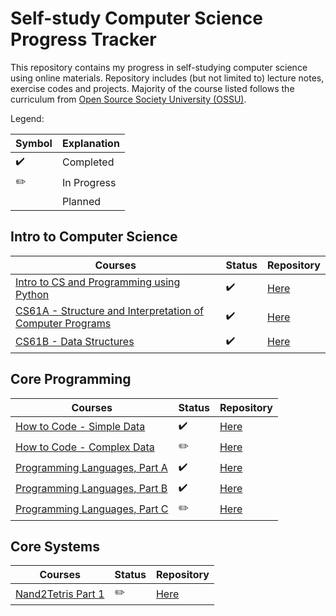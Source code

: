# Self-study Computer Science Progress Tracker

This repository contains my progress in self-studying computer science using online materials. Repository includes (but not limited to) lecture notes, exercise codes and projects. Majority of the course listed follows the curriculum from [Open Source Society University (OSSU)](https://github.com/ossu/computer-science).

Legend:

 | Symbol             | Explanation                |
 | ------------------ | -------------------------- |
 | :heavy_check_mark: | Completed                  |
 | :pencil2:          | In Progress      |
 | | Planned | 


 ## Intro to Computer Science  

 | Courses      | Status  | Repository |
 | ------------------ | -------------------------- | ---|
 |[Intro to CS and Programming using Python](https://www.edx.org/course/introduction-computer-science-mitx-6-00-1x-10)  |:heavy_check_mark:| [Here](https://github.com/ronaldyonggi/self-study/tree/master/edx/MIT/6.00.1x)
 |[CS61A - Structure and Interpretation of Computer Programs](https://cs61a.org/) | :heavy_check_mark:| [Here](https://github.com/ronaldyonggi/cs61a)
 |[CS61B - Data Structures](https://sp18.datastructur.es/)|:heavy_check_mark: | [Here](https://github.com/ronaldyonggi/cs61b)

## Core Programming
  
 | Courses      | Status | Repository |
 | ------------------ | -------------------------- | ---- |
 |[How to Code - Simple Data](https://www.edx.org/course/how-code-simple-data-ubcx-htc1x)| :heavy_check_mark: | [Here](https://github.com/ronaldyonggi/self-study/tree/master/edx/UBC/HtC1x%20How%20to%20Code%20Simple%20Data)
 |[How to Code - Complex Data](https://www.edx.org/course/how-code-complex-data-ubcx-htc2x) | :pencil2: | [Here](https://github.com/ronaldyonggi/self-study/tree/master/edx/UBC/HtC2x%20How%20to%20Code%20Complex%20Data)
 |[Programming Languages, Part A](https://www.coursera.org/learn/programming-languages)| :heavy_check_mark:| [Here](https://github.com/ronaldyonggi/self-study/tree/master/Programming%20Languages/A)
 |[Programming Languages, Part B](https://www.coursera.org/learn/programming-lang-part-b)| :heavy_check_mark:| [Here](https://github.com/ronaldyonggi/self-study/tree/master/Programming%20Languages/B)
 |[Programming Languages, Part C](https://www.coursera.org/learn/programming-languages-part-c)| :pencil2: | [Here](https://github.com/ronaldyonggi/self-study/tree/master/Programming%20Languages/C)

## Core Systems
  
 | Courses      | Status | Repository |
 | ------------------ | -------------------------- | ---- |
 |[Nand2Tetris Part 1](https://www.coursera.org/learn/build-a-computer)| :pencil2: | [Here](https://github.com/ronaldyonggi/self-study/tree/master/Nand2Tetris)

